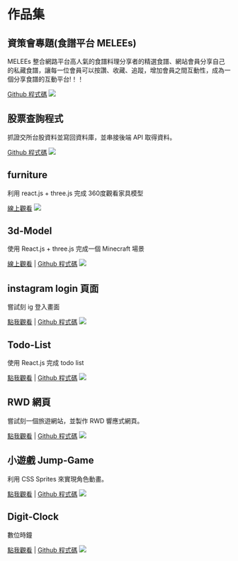 # 作品集

## 資策會專題(食譜平台 MELEEs)
MELEEs 整合網路平台高人氣的食譜料理分享者的精選食譜、網站會員分享自己的私藏食譜，讓每一位會員可以按讚、收藏、追蹤，增加會員之間互動性，成為一個分享食譜的互動平台!！！

[Github 程式碼](https://github.com/gemini497586/melees)
![](https://i.imgur.com/uOY2Ig4.jpg)

## 股票查詢程式

抓證交所台股資料並寫回資料庫，並串接後端 API 取得資料。

[Github 程式碼](https://github.com/meleelin/stock-show)
![](https://i.imgur.com/4457Nxw.png)

## furniture
利用 react.js + three.js 完成 360度觀看家具模型

[線上觀看](https://codesandbox.io/s/floral-violet-cfosr)
![](https://i.imgur.com/ZKWmxTd.jpg)

## 3d-Model
使用 React.js + three.js 完成一個 Minecraft 場景

[線上觀看](https://codesandbox.io/s/kind-silence-e7nq8)
| [Github 程式碼](https://github.com/meleelin/3d-model)
![](https://i.imgur.com/waRou6B.jpg)

## instagram login 頁面
嘗試刻 ig 登入畫面

[點我觀看](https://meleelin.github.io/login/)
| [Github 程式碼](https://github.com/meleelin/login)
![](https://i.imgur.com/74qKAzK.png)

## Todo-List
使用 React.js 完成 todo list

[點我觀看](https://codesandbox.io/s/laughing-bas-rbbut)
| [Github 程式碼](https://github.com/meleelin/todolist)
![](https://i.imgur.com/qWYRx4I.png)

## RWD 網頁
嘗試刻一個旅遊網站，並製作 RWD 響應式網頁。

[點我觀看](https://meleelin.github.io/responsive-web-design-example/)
| [Github 程式碼](https://github.com/meleelin/responsive-web-design-example)
![](https://i.imgur.com/Bxwzzzo.jpg)

## 小遊戲 Jump-Game
利用 CSS Sprites 來實現角色動畫。

[點我觀看](https://meleelin.github.io/jumpgame/)
| [Github 程式碼](https://github.com/meleelin/jumpgame)
![](https://i.imgur.com/lMVLetC.png)

## Digit-Clock
數位時鐘

[點我觀看](https://meleelin.github.io/digit-clock/)
| [Github 程式碼](https://github.com/meleelin/digit-clock)
![](https://i.imgur.com/TZIZTmi.png)





